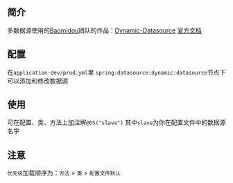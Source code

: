 ## 简介
多数据源使用的[Baomidou](https://baomidou.com/pages/24ae02/)团队的作品：[Dynamic-Datasource](https://gitee.com/baomidou/dynamic-datasource-spring-boot-starter)  [官方文档](https://www.kancloud.cn/tracy5546/dynamic-datasource/2264611)
## 配置
在`application-dev/prod.yml`里
`spring:datasource:dynamic:datasource`节点下
可以添加和修改数据源
## 使用
可在配置、类、方法上加注解`@DS("slave")`
其中`slave`为你在配置文件中的数据源名字
## 注意
`优先级`加载顺序为：`方法` > `类` > `配置文件默认`